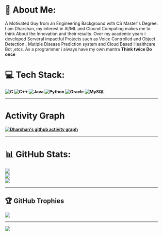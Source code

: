 # 💫 About Me:
A Motivated Guy from an Engineering Background with CS Master's Degree. I am Dharshan, my interest in AI/ML and Clound Computing makes me to think About the Innovation and their results. Over my academic years i developed Serveral impactful Projects such as Voice Controlled and Object Detection , Mutiple Disease Prediction system and Cloud Based Healthcare Bot ,etcs. As a programmer i always have my own mantra <b>Think twice Do once<b>   


# 💻 Tech Stack:
![C](https://img.shields.io/badge/c-%2300599C.svg?style=plastic&logo=c&logoColor=white) ![C++](https://img.shields.io/badge/c++-%2300599C.svg?style=plastic&logo=c%2B%2B&logoColor=white) ![Java](https://img.shields.io/badge/java-%23ED8B00.svg?style=plastic&logo=java&logoColor=white) ![Python](https://img.shields.io/badge/python-3670A0?style=plastic&logo=python&logoColor=ffdd54) ![Oracle](https://img.shields.io/badge/Oracle-F80000?style=plastic&logo=oracle&logoColor=white) ![MySQL](https://img.shields.io/badge/mysql-%2300f.svg?style=plastic&logo=mysql&logoColor=white)

---

# Activity Graph
[![Dharshan's github activity graph](https://github-readme-activity-graph.vercel.app/graph?username=Dharshan-B&bg_color=030303&color=16fe5b&line=0aff27&point=ff6038&area=true&hide_border=true)](https://github.com/ashutosh00710/github-readme-activity-graph)

---
# 📊 GitHub Stats:
![](https://github-readme-stats.vercel.app/api?username=Dharshan-B&theme=yeblu&hide_border=false&include_all_commits=true&count_private=true)<br/>
![](https://github-readme-streak-stats.herokuapp.com/?user=Dharshan-B&theme=yeblu&hide_border=false)<br/>
![](https://github-readme-stats.vercel.app/api/top-langs/?username=Dharshan-B&layout=donut&theme=yeblu)<br/>

---
## 🏆 GitHub Trophies
![](https://github-profile-trophy.vercel.app/?username=Dharshan-B&theme=radical&no-frame=false&no-bg=true&margin-w=4)

---
![](https://komarev.com/ghpvc/?username=Dharshan-B&color=green)

<!-- Proudly created with GPRM ( https://gprm.itsvg.in ) -->
